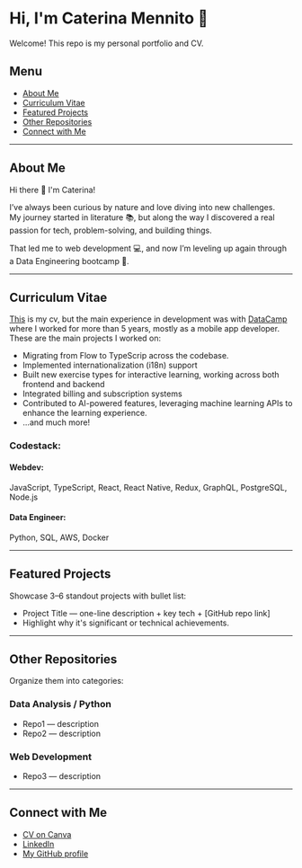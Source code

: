 # Hi, I'm Caterina Mennito 👋

Welcome! This repo is my personal portfolio and CV.

##  Menu
- [About Me](#about-me)
- [Curriculum Vitae](#curriculum-vitae)
- [Featured Projects](#featured-projects)
- [Other Repositories](#other-repositories)
- [Connect with Me](#connect-with-me)

---

## About Me

Hi there 👋 I'm Caterina!  

I’ve always been curious by nature and love diving into new challenges.  
My journey started in literature 📚, but along the way I discovered a real passion for tech, problem-solving, and building things.  

That led me to web development 💻, and now I’m leveling up again through a Data Engineering bootcamp 🚀.  

---

## Curriculum Vitae
 [This](https://www.canva.com/design/DAGbnY3fkPU/Kp0_5srfIaoS6hv8_JKPHA/edit?utm_content=DAGbnY3fkPU&utm_campaign=designshare&utm_medium=link2&utm_source=sharebutton) is my cv, but the main experience in development was with [DataCamp](www.datacamp.com) where I worked for more than 5 years, mostly as a mobile app developer.
These are the main projects I worked on:
- Migrating from Flow to TypeScrip across the codebase.
- Implemented internationalization (i18n) support
- Built new exercise types for interactive learning, working across both frontend and backend
- Integrated billing and subscription systems
- Contributed to AI-powered features, leveraging machine learning APIs to enhance the learning experience.
- ...and much more!

### Codestack:
#### Webdev:
JavaScript, TypeScript, React, React Native, Redux, GraphQL, PostgreSQL, Node.js
#### Data Engineer:
Python, SQL, AWS, Docker

---

## Featured Projects
Showcase 3–6 standout projects with bullet list:
- Project Title — one-line description + key tech + [GitHub repo link]
- Highlight why it's significant or technical achievements.

---

## Other Repositories
Organize them into categories:
### Data Analysis / Python
- Repo1 — description
- Repo2 — description

### Web Development
- Repo3 — description

---

## Connect with Me
- [CV on Canva](https://www.canva.com/…)
- [LinkedIn](https://www.linkedin.com/in/…)
- [My GitHub profile](https://github.com/caterinamennito)
